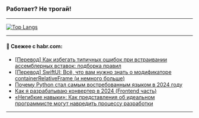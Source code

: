 ### Работает? Не трогай!

---
<!--
#### 🛠️ Technical stack:

![Java](https://img.shields.io/badge/Java-informational?logo=Oracle&style=flat&logoColor=white&color=FF4500)
![Kotlin](https://img.shields.io/badge/Kotlin-informational?logo=Kotlin&style=flat&logoColor=white&color=774D97)
![TS](https://img.shields.io/badge/TypeScript-informational?logo=typeScript&style=flat&logoColor=black&color=017acc)
![Python](https://img.shields.io/badge/Python-informational?logo=Python&style=flat&logoColor=black&color=ffdd54) <br>
![Spring](https://img.shields.io/badge/Spring-informational?logo=Spring&style=flat&logoColor=white&color=6DB33F) 
![SpringBoot](https://img.shields.io/badge/SpringBoot-informational?logo=SpringBoot&style=flat&logoColor=white&color=6DB33F)
![Nest](https://img.shields.io/badge/NestJS-informational?logo=NestJS&style=flat&logoColor=white&color=E0234E) 
![NodeJS](https://img.shields.io/badge/NodeJS-informational?logo=node.js&style=flat&logoColor=white&color=70A760)<br>
![PostgreSQL](https://img.shields.io/badge/PostgreSQL-informational?logo=PostgreSQL&style=flat&logoColor=white&color=DAA520)
![MongoDB](https://img.shields.io/badge/MongoDB-informational?logo=MongoDB&style=flat&logoColor=white&color=870000)
![Apache](https://img.shields.io/badge/Apache-informational?logo=apache&style=flat&logoColor=white&color=f74e28)

___ 
-->

<!--- #### 🛠️ : --->

[![Top Langs](https://github-readme-stats-82jvfl3w3-advtsettinggmailcoms-projects.vercel.app/api/top-langs/?username=zloylis&langs_count=10&hide_title=true&title_color=e6edf3&size_weight=0.5&count_weight=0.5&layout=compact&hide_progress=true&hide_border=true&theme=dracula)](https://github.com/zloylis)

<!---


####  :octocat:&nbsp;&nbsp; Статистика:

![GitHub stats](https://github-readme-stats-u2qms2cxw-advtsettinggmailcoms-projects.vercel.app/api?username=zloylis&show_icons=true&hide_border=true&theme=dracula&title_color=e6edf3&include_all_commits=true&count_private=true&hide_rank=false&hide_title=true&rank_icon=github)
-->
---

#### 💬 Свежее с habr.com:

<!-- BLOG-POST-LIST:START -->
- [[Перевод] Как избегать типичных ошибок при встраивании ассемблерных вставок: подборка правил](https://habr.com/ru/articles/869544/?utm_source=habrahabr&utm_medium=rss&utm_campaign=869544)
- [[Перевод] SwiftUI: Всё, что вам нужно знать о модификаторе containerRelativeFrame &lpar;и немного больше&rpar;](https://habr.com/ru/companies/otus/articles/869346/?utm_source=habrahabr&utm_medium=rss&utm_campaign=869346)
- [Почему Python стал самым востребованным языком в 2024 году](https://habr.com/ru/articles/869482/?utm_source=habrahabr&utm_medium=rss&utm_campaign=869482)
- [Как я разрабатываю конвертер в 2024 &lpar;Frontend часть&rpar;](https://habr.com/ru/articles/869474/?utm_source=habrahabr&utm_medium=rss&utm_campaign=869474)
- [«Негибкие навыки»: Как представления об идеальном программисте могут навредить процессу разработки](https://habr.com/ru/articles/869466/?utm_source=habrahabr&utm_medium=rss&utm_campaign=869466)
<!-- BLOG-POST-LIST:END -->

---
